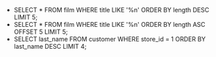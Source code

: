 * SELECT * FROM film WHERE title LIKE '%n' ORDER BY length DESC LIMIT 5;
* SELECT * FROM film WHERE title LIKE '%n' ORDER BY length ASC OFFSET 5 LIMIT 5;
* SELECT last_name FROM customer WHERE store_id = 1 ORDER BY last_name DESC LIMIT 4;

